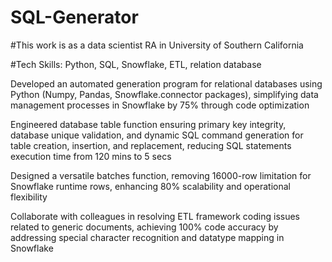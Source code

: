 # SQL-Generator
#This work is as a data scientist RA in University of Southern California

#Tech Skills: Python, SQL, Snowflake, ETL, relation database

Developed an automated generation program for relational databases using Python (Numpy, Pandas, Snowflake.connector packages), simplifying data management processes in Snowflake by 75% through code optimization

Engineered database table function ensuring primary key integrity, database unique validation, and dynamic SQL command generation for table creation, insertion, and replacement, reducing SQL statements execution time from 120 mins to 5 secs

Designed a versatile batches function, removing 16000-row limitation for Snowflake runtime rows, enhancing 80% scalability and operational flexibility

Collaborate with colleagues in resolving ETL framework coding issues related to generic documents, achieving 100% code accuracy by addressing special character recognition and datatype mapping in Snowflake
